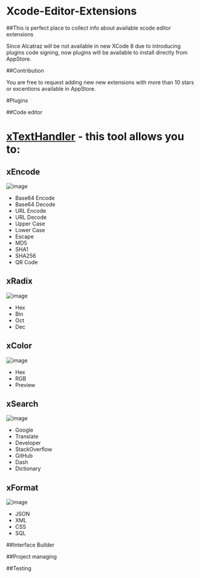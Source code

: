 # Xcode-Editor-Extensions

##This is perfect place to collect info about available xcode editor extensions

Since Alcatraz will be not available in new XCode 8 due to introducing plugins code signing, now plugins will be available to install directly from AppStore. 

##Contribution 

You are free to request adding new new extensions with more than 10 stars or excentions available in AppStore. 

#Plugins

##Code editor

# [xTextHandler](https://github.com/cyanzhong/xTextHandler) - this tool allows you to: 

## xEncode
![image](https://raw.githubusercontent.com/cyanzhong/xTextHandler/master/GIFs/xEncode.gif)
- Base64 Encode
- Base64 Decode
- URL Encode
- URL Decode
- Upper Case
- Lower Case
- Escape
- MD5
- SHA1
- SHA256
- QR Code

## xRadix
![image](https://raw.githubusercontent.com/cyanzhong/xTextHandler/master/GIFs/xRadix.gif)
- Hex
- Bin
- Oct
- Dec

## xColor
![image](https://raw.githubusercontent.com/cyanzhong/xTextHandler/master/GIFs/xColor.gif)
- Hex
- RGB
- Preview

## xSearch
![image](https://raw.githubusercontent.com/cyanzhong/xTextHandler/master/GIFs/xSearch.gif)
- Google
- Translate
- Developer
- StackOverflow
- GitHub
- Dash
- Dictionary

## xFormat
![image](https://raw.githubusercontent.com/cyanzhong/xTextHandler/master/GIFs/xFormat.gif)
- JSON
- XML
- CSS
- SQL


##Interface Builder 


##Project managing 


##Testing

